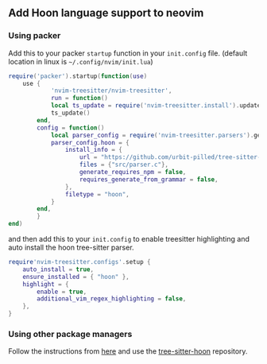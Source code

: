 ## Add Hoon language support to neovim

### Using packer

Add this to your packer `startup` function in your `init.config` file. (default location in linux is `~/.config/nvim/init.lua`)

```lua
require('packer').startup(function(use)
	use {
        	'nvim-treesitter/nvim-treesitter',
        	run = function()
		    local ts_update = require('nvim-treesitter.install').update({ with_sync = true })
		    ts_update()
		end,
		config = function()
			local parser_config = require('nvim-treesitter.parsers').get_parser_configs()
			parser_config.hoon = {
				install_info = {
					url = "https://github.com/urbit-pilled/tree-sitter-hoon.git", -- local path or git repo
					files = {"src/parser.c"},
					generate_requires_npm = false,
					requires_generate_from_grammar = false,
				},
				filetype = "hoon",
			}
		end,		
    	}
end)
```

and then add this to your `init.config` to enable treesitter highlighting and auto install the hoon tree-sitter parser.

```lua
require'nvim-treesitter.configs'.setup {
	auto_install = true,
	ensure_installed = { "hoon" },
	highlight = {
		enable = true,
		additional_vim_regex_highlighting = false,
	},
}
```

### Using other package managers

Follow the instructions from [here](https://github.com/nvim-treesitter/nvim-treesitter#adding-parsers) and use the [tree-sitter-hoon](https://github.com/urbit-pilled/tree-sitter-hoon) repository.
